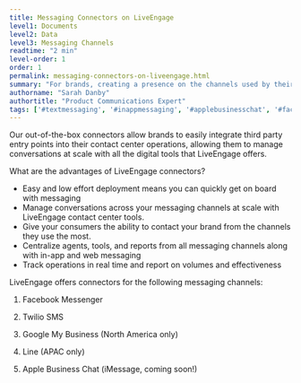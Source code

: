 ```yaml
---
title: Messaging Connectors on LiveEngage
level1: Documents
level2: Data
level3: Messaging Channels
readtime: "2 min"
level-order: 1
order: 1
permalink: messaging-connectors-on-liveengage.html
summary: "For brands, creating a presence on the channels used by their consumers is key to building connections and creating prospects."
authorname: "Sarah Danby"
authortitle: "Product Communications Expert"
tags: ['#textmessaging', '#inappmessaging', '#applebusinesschat', '#facebook','#googleadwords', '#line']
---
```



Our out-of-the-box connectors allow brands to easily integrate third party entry points into their contact center operations, allowing them to manage conversations at scale with all the digital tools that LiveEngage offers.

What are the advantages of LiveEngage connectors?

* Easy and low effort deployment means you can quickly get on board with messaging
* Manage conversations across your messaging channels at scale with LiveEngage contact center tools.
* Give your consumers the ability to contact your brand from the channels they use the most.
* Centralize agents, tools, and reports from all messaging channels along with in-app and web messaging
* Track operations in real time and report on volumes and effectiveness

LiveEngage offers connectors for the following messaging channels:

1. Facebook Messenger

2. Twilio SMS

3. Google My Business (North America only)

4. Line (APAC only)

5. Apple Business Chat (iMessage, coming soon!)
